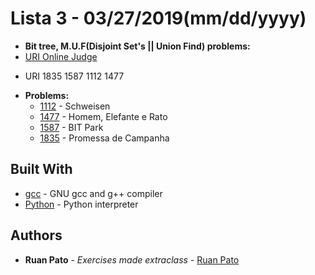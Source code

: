 # Lista 3 - 03/27/2019(mm/dd/yyyy)

* **Bit tree, M.U.F(Disjoint Set's ||  Union Find) problems:**
* [URI Online Judge](https://www.urionlinejudge.com.br)
 - URI 1835 1587 1112 1477
  * **Problems:**
    * [1112](https://www.urionlinejudge.com.br/judge/pt/problems/view/1112) - Schweisen
    * [1477](https://www.urionlinejudge.com.br/judge/pt/problems/view/1477) - Homem, Elefante e Rato
    * [1587](https://www.urionlinejudge.com.br/judge/pt/problems/view/1587) - BIT Park
    * [1835](https://www.urionlinejudge.com.br/judge/pt/problems/view/1835) - Promessa de Campanha

## Built With

* [gcc](https://gcc.gnu.org/) - GNU gcc and g++ compiler
* [Python](https://www.python.org/) - Python interpreter

## Authors

* **Ruan Pato** - *Exercises made extraclass* - [Ruan Pato](https://github.com/ruanpato)